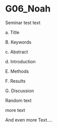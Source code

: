 # G06_Noah

Seminar test text

a. Title

B. Keywords 

c. Abstract

d. Introduction

E. Methods

F. Results

G. Discussion

Random text 

more text 

And even more Text.... 


 

